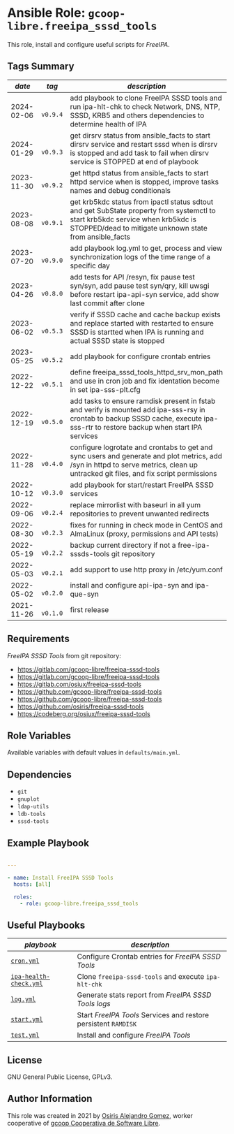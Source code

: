 # Ansible Role: `gcoop-libre.freeipa_sssd_tools`

This role, install and configure useful scripts for _FreeIPA_.

## Tags Summary


| _date_     | _tag_      | _description_                                                                                                                                                                            |
|------------|------------|------------------------------------------------------------------------------------------------------------------------------------------------------------------------------------------|
| 2024-02-06 | `  v0.9.4` | add playbook to clone FreeIPA SSSD tools and run ipa-hlt-chk to check Network, DNS, NTP, SSSD, KRB5 and others dependencies to determine health of IPA                                   |
| 2024-01-29 | `  v0.9.3` | get dirsrv status from ansible_facts to start dirsrv service and restart sssd when is dirsrv is stopped and add task to fail when dirsrv service is STOPPED at end of playbook           |
| 2023-11-30 | `  v0.9.2` | get httpd status from ansible_facts to start httpd service when is stopped, improve tasks names and debug conditionals                                                                   |
| 2023-08-08 | `  v0.9.1` | get krb5kdc status from ipactl status sdtout and get SubState property from systemctl to start krb5kdc service when krb5kdc is STOPPED/dead to mitigate unknown state from ansible_facts |
| 2023-07-20 | `  v0.9.0` | add playbook log.yml to get, process and view synchronization logs of the time range of a specific day                                                                                   |
| 2023-04-26 | `  v0.8.0` | add tests for API /resyn, fix pause test syn/syn, add pause test syn/qry, kill uwsgi before restart ipa-api-syn service, add show last commit after clone                                |
| 2023-06-02 | `  v0.5.3` | verify if SSSD cache and cache backup exists and replace started with restarted to ensure SSSD is startted when IPA is running and actual SSSD state is stopped                          |
| 2023-05-25 | `  v0.5.2` | add playbook for configure crontab entries                                                                                                                                               |
| 2022-12-22 | `  v0.5.1` | define freeipa_sssd_tools_httpd_srv_mon_path and use in cron job and fix identation become in set ipa-sss-plt.cfg                                                                        |
| 2022-12-19 | `  v0.5.0` | add tasks to ensure ramdisk present in fstab and verify is mounted add ipa-sss-rsy in crontab to backup SSSD cache, execute ipa-sss-rtr to restore backup when start IPA services        |
| 2022-11-28 | `  v0.4.0` | configure logrotate and crontabs to get and sync users and generate and plot metrics, add /syn in httpd to serve metrics, clean up untracked git files, and fix script permissions       |
| 2022-10-12 | `  v0.3.0` | add playbook for start/restart FreeIPA SSSD services                                                                                                                                     |
| 2022-09-06 | `  v0.2.4` | replace mirrorlist with baseurl in all yum repositories to prevent unwanted redirects                                                                                                    |
| 2022-08-30 | `  v0.2.3` | fixes for running in check mode in CentOS and AlmaLinux (proxy, permissions and API tests)                                                                                               |
| 2022-05-19 | `  v0.2.2` | backup current directory if not a free-ipa-sssds-tools git repository                                                                                                                    |
| 2022-05-03 | `  v0.2.1` | add support to use http proxy in /etc/yum.conf                                                                                                                                           |
| 2022-05-02 | `  v0.2.0` | install and configure api-ipa-syn and ipa-que-syn                                                                                                                                        |
| 2021-11-26 | `  v0.1.0` | first release                                                                                                                                                                            |


## Requirements

_FreeIPA SSSD Tools_ from git repository:

- https://gitlab.com/gcoop-libre/freeipa-sssd-tools
- https://gitlab.com/gcoop-libre/freeipa-sssd-tools
- https://gitlab.com/osiux/freeipa-sssd-tools
- https://github.com/gcoop-libre/freeipa-sssd-tools
- https://github.com/gcoop-libre/freeipa-sssd-tools
- https://github.com/osiris/freeipa-sssd-tools
- https://codeberg.org/osiux/freeipa-sssd-tools

## Role Variables

Available variables with default values in `defaults/main.yml`.

## Dependencies

- `git`
- `gnuplot`
- `ldap-utils`
- `ldb-tools`
- `sssd-tools`

## Example Playbook

```yaml

---

- name: Install FreeIPA SSSD Tools
  hosts: [all]

  roles:
    - role: gcoop-libre.freeipa_sssd_tools

```

## Useful Playbooks

| _playbook_                                        | _description_                                                     |
|---------------------------------------------------|-------------------------------------------------------------------|
| [`cron.yml`](../tests/cron.yml)                   | Configure Crontab entries for _FreeIPA_ _SSSD_ _Tools_            |
| [`ipa-health-check.yml`](../ipa-health-check.yml) | Clone `freeipa-sssd-tools` and execute `ipa-hlt-chk`              |
| [`log.yml`](../tests/log.yml)                     | Generate stats report from _FreeIPA_ _SSSD_ _Tools_ _logs_        |
| [`start.yml`](../tests/start.md)                  | Start _FreeIPA_ _Tools_ Services and restore persistent `RAMDISK` |
| [`test.yml`](../tests/test.yml)                   | Install and configure _FreeIPA_ _Tools_                           |

## License

GNU General Public License, GPLv3.

## Author Information

This role was created in 2021 by
 [Osiris Alejandro Gomez](https://osiux.com/), worker cooperative of
 [gcoop Cooperativa de Software Libre](https://www.gcoop.coop/).
